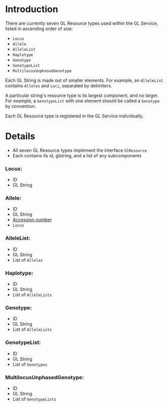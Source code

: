 # Introduction #
There are currently seven GL Resource types used within the GL Service, listed in ascending order of size:

  * `Locus`
  * `Allele`
  * `AlleleList`
  * `Haplotype`
  * `Genotype`
  * `GenotypeList`
  * `MultilocusUnphasedGenotype`

Each GL String is made out of smaller elements. For example, an `AlleleList` contains `Alleles` and `Loci`, separated by delimiters.

A particular string's resource type is its largest component, and no larger. For example, a `GenotypeList` with one element should be called a `Genotype` by convention.

Each GL Resource type is registered in the GL Service individually.

# Details #

  * All seven GL Resource types implement the interface `GlResource`
  * Each contains its id, glstring, and a list of any subcomponents


### Locus: ###
  * ID
  * GL String

### Allele: ###
  * ID
  * GL String
  * [Accession number](http://www.ebi.ac.uk/imgt/hla/allele.html)
  * `Locus`

### AlleleList: ###
  * ID
  * GL String
  * List of `Alleles`

### Haplotype: ###
  * ID
  * GL String
  * List of `AlleleLists`

### Genotype: ###
  * ID
  * GL String
  * List of `AlleleLists`

### GenotypeList: ###
  * ID
  * GL String
  * List of `Genotypes`

### MultilocusUnphasedGenotype: ###
  * ID
  * GL String
  * List of `GenotypeLists`